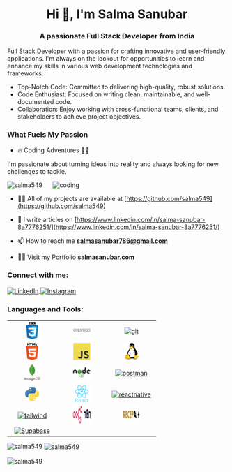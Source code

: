 <h1 align="center">Hi 👋, I'm Salma Sanubar</h1>

<h3 align="center">A passionate Full Stack Developer from India</h3>
<p>Full Stack Developer with a passion for crafting innovative and user-friendly applications. I'm always on the lookout for opportunities to learn and enhance my skills in various web development technologies and frameworks.</p>
<ul>
<li>Top-Notch Code: Committed to delivering high-quality, robust solutions.</li>
<li>Code Enthusiast: Focused on writing clean, maintainable, and well-documented code.</li>
<li>Collaboration: Enjoy working with cross-functional teams, clients, and stakeholders to achieve project objectives.</li>
</ul>
<h3>What Fuels My Passion</h3>
<ul>
<li>🔥 Coding Adventures 👨‍💻</li>
<!-- <li>✏️ Creative Designing</li>
<li>📈 Product Innovation</li> -->
</ul>
<p>I'm passionate about turning ideas into reality and always looking for new challenges to tackle.</p>
<img align="right" alt="coding" width="400" src="https://i.pinimg.com/564x/f9/14/5d/f9145d53a99982d004eb26361e80c9c9.jpg">

<p align="left"> <img src="https://komarev.com/ghpvc/?username=salma549&label=Profile%20views&color=0e75b6&style=flat" alt="salma549" /> </p>

- 👨‍💻 All of my projects are available at [https://github.com/salma549](https://github.com/salma549)

- 📝 I  write articles on [https://www.linkedin.com/in/salma-sanubar-8a7776251/](https://www.linkedin.com/in/salma-sanubar-8a7776251/)

- 📫 How to reach me **salmasanubar786@gmail.com**

- 👨‍💻 Visit my Portfolio **salmasanubar.com**

<h3 align="left">Connect with me:</h3>
<p align="left">
  <a href="https://www.linkedin.com/in/salma-sanubar-8a7776251/" target="_blank">
    <img align="center" src="https://raw.githubusercontent.com/rahuldkjain/github-profile-readme-generator/master/src/images/icons/Social/linked-in-alt.svg" alt="LinkedIn" height="30" width="40" />
  </a>
  <a href="https://www.instagram.com/salma_dailydeveloper?igsh=mxn6zzliazlpa2l2nq==" target="_blank">
    <img align="center" src="https://raw.githubusercontent.com/rahuldkjain/github-profile-readme-generator/master/src/images/icons/Social/instagram.svg" alt="Instagram" height="30" width="40" />
  </a>
</p>


<h3 align="left">Languages and Tools:</h3>


<table>
  <tr>
    <td align="center" width="100">
      <a href="https://www.w3schools.com/css/" target="_blank" rel="noreferrer">
        <img src="https://raw.githubusercontent.com/devicons/devicon/master/icons/css3/css3-original-wordmark.svg" alt="css3" width="40" height="40"/>
      </a>
    </td>
    <td align="center" width="100">
      <a href="https://expressjs.com" target="_blank" rel="noreferrer">
        <img src="https://raw.githubusercontent.com/devicons/devicon/master/icons/express/express-original-wordmark.svg" alt="express" width="40" height="40"/>
      </a>
    </td>
    <td align="center" width="100">
      <a href="https://git-scm.com/" target="_blank" rel="noreferrer">
        <img src="https://www.vectorlogo.zone/logos/git-scm/git-scm-icon.svg" alt="git" width="40" height="40"/>
      </a>
    </td>
  </tr>
  <tr>
    <td align="center" width="100">
      <a href="https://www.w3.org/html/" target="_blank" rel="noreferrer">
        <img src="https://raw.githubusercontent.com/devicons/devicon/master/icons/html5/html5-original-wordmark.svg" alt="html5" width="40" height="40"/>
      </a>
    </td>
    <td align="center" width="100">
      <a href="https://developer.mozilla.org/en-US/docs/Web/JavaScript" target="_blank" rel="noreferrer">
        <img src="https://raw.githubusercontent.com/devicons/devicon/master/icons/javascript/javascript-original.svg" alt="javascript" width="40" height="40"/>
      </a>
    </td>
    <td align="center" width="100">
      <a href="https://www.linux.org/" target="_blank" rel="noreferrer">
        <img src="https://raw.githubusercontent.com/devicons/devicon/master/icons/linux/linux-original.svg" alt="linux" width="40" height="40"/>
      </a>
    </td>
  </tr>
  <tr>
    <td align="center" width="100">
      <a href="https://www.mongodb.com/" target="_blank" rel="noreferrer">
        <img src="https://raw.githubusercontent.com/devicons/devicon/master/icons/mongodb/mongodb-original-wordmark.svg" alt="mongodb" width="40" height="40"/>
      </a>
    </td>
    <td align="center" width="100">
      <a href="https://nodejs.org" target="_blank" rel="noreferrer">
        <img src="https://raw.githubusercontent.com/devicons/devicon/master/icons/nodejs/nodejs-original-wordmark.svg" alt="nodejs" width="40" height="40"/>
      </a>
    </td>
    <td align="center" width="100">
      <a href="https://postman.com" target="_blank" rel="noreferrer">
        <img src="https://www.vectorlogo.zone/logos/getpostman/getpostman-icon.svg" alt="postman" width="40" height="40"/>
      </a>
    </td>
  </tr>
  <tr>
    <td align="center" width="100">
      <a href="https://www.python.org" target="_blank" rel="noreferrer">
        <img src="https://raw.githubusercontent.com/devicons/devicon/master/icons/python/python-original.svg" alt="python" width="40" height="40"/>
      </a>
    </td>
    <td align="center" width="100">
      <a href="https://reactjs.org/" target="_blank" rel="noreferrer">
        <img src="https://raw.githubusercontent.com/devicons/devicon/master/icons/react/react-original-wordmark.svg" alt="react" width="40" height="40"/>
      </a>
    </td>
    <td align="center" width="100">
      <a href="https://reactnative.dev/" target="_blank" rel="noreferrer">
        <img src="https://reactnative.dev/img/header_logo.svg" alt="reactnative" width="40" height="40"/>
      </a>
    </td>
  </tr>
  <tr>
    <td align="center" width="100">
      <a href="https://tailwindcss.com/" target="_blank" rel="noreferrer">
        <img src="https://www.vectorlogo.zone/logos/tailwindcss/tailwindcss-icon.svg" alt="tailwind" width="40" height="40"/>
      </a>
     

 
  </td>
  <td align="center" width="100">
    <a href="https://n8n.io/" target="_blank" rel="noreferrer">
      <img src="https://raw.githubusercontent.com/n8n-io/n8n/master/assets/n8n-logo.png" alt="n8n" width="40" height="40"/>
    </a>
  </td>
  <td align="center" width="100">
    <a href="https://flowiseai.com/" target="_blank" rel="noreferrer">
      <img src="https://raw.githubusercontent.com/FlowiseAI/Flowise/main/images/flowise.png" alt="Flowise" width="40" height="40"/>
    </a>
  </td>
  </tr>
  <tr>
 
  <td align="center" width="100">
    <a href="https://supabase.com/" target="_blank" rel="noreferrer">
      <img src="https://www.vectorlogo.zone/logos/supabase/supabase-icon.svg" alt="Supabase" width="40" height="40"/>
    </a>
  </td>
</tr>

  </tr>
</table>


<p><img align="left" src="https://github-readme-stats.vercel.app/api/top-langs?username=salma549&show_icons=true&locale=en&layout=compact" alt="salma549" /></p>

<p>&nbsp;<img align="center" src="https://github-readme-stats.vercel.app/api?username=salma549&show_icons=true&locale=en" alt="salma549" /></p>

<p><img align="center" src="https://github-readme-streak-stats.herokuapp.com/?user=salma549&" alt="salma549" /></p>
